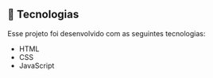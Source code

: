 





## 🚀 Tecnologias

Esse projeto foi desenvolvido com as seguintes tecnologias:

- HTML
- CSS
- JavaScript
